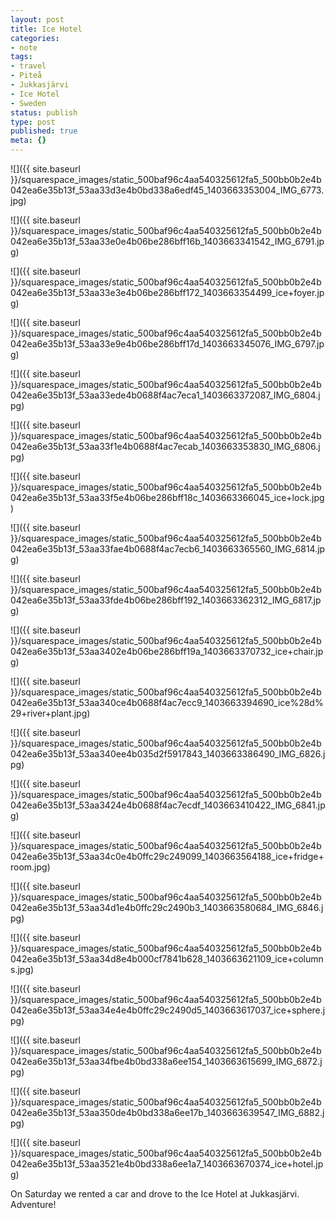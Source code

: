 ```yaml
---
layout: post
title: Ice Hotel
categories:
- note
tags:
- travel
- Piteå
- Jukkasjärvi
- Ice Hotel
- Sweden
status: publish
type: post
published: true
meta: {}
---
```


![]({{ site.baseurl }}/squarespace_images/static_500baf96c4aa540325612fa5_500bb0b2e4b042ea6e35b13f_53aa33d3e4b0bd338a6edf45_1403663353004_IMG_6773.jpg)
  

  
   
![]({{ site.baseurl }}/squarespace_images/static_500baf96c4aa540325612fa5_500bb0b2e4b042ea6e35b13f_53aa33e0e4b06be286bff16b_1403663341542_IMG_6791.jpg)
  

  
   
![]({{ site.baseurl }}/squarespace_images/static_500baf96c4aa540325612fa5_500bb0b2e4b042ea6e35b13f_53aa33e3e4b06be286bff172_1403663354499_ice+foyer.jpg)
  

  
   
![]({{ site.baseurl }}/squarespace_images/static_500baf96c4aa540325612fa5_500bb0b2e4b042ea6e35b13f_53aa33e9e4b06be286bff17d_1403663345076_IMG_6797.jpg)
  

  
   
![]({{ site.baseurl }}/squarespace_images/static_500baf96c4aa540325612fa5_500bb0b2e4b042ea6e35b13f_53aa33ede4b0688f4ac7eca1_1403663372087_IMG_6804.jpg)
  

  
   
![]({{ site.baseurl }}/squarespace_images/static_500baf96c4aa540325612fa5_500bb0b2e4b042ea6e35b13f_53aa33f1e4b0688f4ac7ecab_1403663353830_IMG_6806.jpg)
  

  
   
![]({{ site.baseurl }}/squarespace_images/static_500baf96c4aa540325612fa5_500bb0b2e4b042ea6e35b13f_53aa33f5e4b06be286bff18c_1403663366045_ice+lock.jpg)
  

  
   
![]({{ site.baseurl }}/squarespace_images/static_500baf96c4aa540325612fa5_500bb0b2e4b042ea6e35b13f_53aa33fae4b0688f4ac7ecb6_1403663365560_IMG_6814.jpg)
  

  
   
![]({{ site.baseurl }}/squarespace_images/static_500baf96c4aa540325612fa5_500bb0b2e4b042ea6e35b13f_53aa33fde4b06be286bff192_1403663362312_IMG_6817.jpg)
  

  
   
![]({{ site.baseurl }}/squarespace_images/static_500baf96c4aa540325612fa5_500bb0b2e4b042ea6e35b13f_53aa3402e4b06be286bff19a_1403663370732_ice+chair.jpg)
  

  
   
![]({{ site.baseurl }}/squarespace_images/static_500baf96c4aa540325612fa5_500bb0b2e4b042ea6e35b13f_53aa340ce4b0688f4ac7ecc9_1403663394690_ice%28d%29+river+plant.jpg)
  

  
   
![]({{ site.baseurl }}/squarespace_images/static_500baf96c4aa540325612fa5_500bb0b2e4b042ea6e35b13f_53aa340ee4b035d2f5917843_1403663386490_IMG_6826.jpg)
  

  
   
![]({{ site.baseurl }}/squarespace_images/static_500baf96c4aa540325612fa5_500bb0b2e4b042ea6e35b13f_53aa3424e4b0688f4ac7ecdf_1403663410422_IMG_6841.jpg)
  

  
   
![]({{ site.baseurl }}/squarespace_images/static_500baf96c4aa540325612fa5_500bb0b2e4b042ea6e35b13f_53aa34c0e4b0ffc29c249099_1403663564188_ice+fridge+room.jpg)
  

  
   
![]({{ site.baseurl }}/squarespace_images/static_500baf96c4aa540325612fa5_500bb0b2e4b042ea6e35b13f_53aa34d1e4b0ffc29c2490b3_1403663580684_IMG_6846.jpg)
  

  
   
![]({{ site.baseurl }}/squarespace_images/static_500baf96c4aa540325612fa5_500bb0b2e4b042ea6e35b13f_53aa34d8e4b000cf7841b628_1403663621109_ice+columns.jpg)
  

  
   
![]({{ site.baseurl }}/squarespace_images/static_500baf96c4aa540325612fa5_500bb0b2e4b042ea6e35b13f_53aa34e4e4b0ffc29c2490d5_1403663617037_ice+sphere.jpg)
  

  
   
![]({{ site.baseurl }}/squarespace_images/static_500baf96c4aa540325612fa5_500bb0b2e4b042ea6e35b13f_53aa34fbe4b0bd338a6ee154_1403663615699_IMG_6872.jpg)
  

  
   
![]({{ site.baseurl }}/squarespace_images/static_500baf96c4aa540325612fa5_500bb0b2e4b042ea6e35b13f_53aa350de4b0bd338a6ee17b_1403663639547_IMG_6882.jpg)
  

  
   
![]({{ site.baseurl }}/squarespace_images/static_500baf96c4aa540325612fa5_500bb0b2e4b042ea6e35b13f_53aa3521e4b0bd338a6ee1a7_1403663670374_ice+hotel.jpg)

On Saturday we rented a car and drove to the Ice Hotel at Jukkasjärvi. Adventure!

